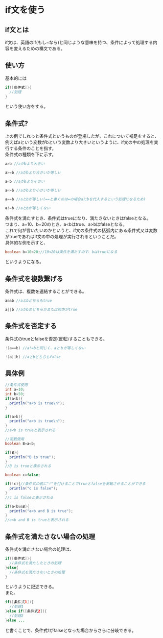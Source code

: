 # if文を使う
## if文とは
if文は、英語のif(もし~なら)と同じような意味を持つ、条件によって処理する内容を変えるための構文である。

## 使い方
基本的には
```java
if([条件式]){
  //処理
}
```
という使い方をする。

## 条件式?
上の例でしれっと条件式というものが登場したが、これについて補足をすると、例えばaという変数がbという変数より大きいというように、if文の中の処理を実行する条件のことを指す。
<br>条件式の種類を下に示す。
```java
a>b //aがbより大きい

a>=b //aがbより大きいか等しい

a<b //aがbより小さい

a<=b //aがbより小さいか等しい

a==b //aとbが等しい(==と書くのは=の場合aにbを代入するという処理になるため)

a!=b //aとbが等しくない
```
条件式を満たすとき、条件式はtrueになり、満たさないときはfalseとなる。
<br>つまり、a=10、b=20のとき、a&lt;bはtrue、a&gt;bはfalseとなる。
<br>これで何が言いたいのかというと、if文の条件式の括弧内にある条件式又は変数がtrueであればif文の中の処理が実行されるということだ。
<br>具体的な例を示すと、
```java
boolean b=10<20;//10<20は条件を満たすので、bはtrueになる
```
というようになる。

## 条件式を複数繋げる
条件式は、複数を連結することができる。
```java
a&&b //aとbどちらもtrue

a||b //aかbのどちらかまたは両方がtrue
```

## 条件式を否定する
条件式のtrueとfalseを否定(反転)することもできる。
```java
!(a==b) //a!=bと同じく、aとｂが等しくない

!(a||b) //aとbどちらもfalse
```

## 具体例
```java
//条件式使用
int a=10;
int b=50;
if(a<b){
  println("a<b is true\n");
}

if(a>b){
  println("a>b is true\n");
}
//a<b is trueと表示される

//変数使用
boolean B=a<b;

if(B){
  println("B is true");
}
//B is trueと表示される

boolean c=false;

if(!c){//条件式の前に"!"を付けることでtrueとfalseを反転させることができる
  println("c is false");
}
//c is falseと表示される

if(a<b&&B){
  println("a<b and B is true");
}
//a<b and B is trueと表示される
```

## 条件式を満たさない場合の処理
条件式を満たさない場合の処理は、
```java
if([条件式]){
  //条件式を満たしたときの処理
}else{
  //条件式を満たさないときの処理
}
```
というように記述できる。
<br>また、
```java
if([条件式1]){
  //処理1
}else if([条件式2]){
  //処理2
}else ...
```
と書くことで、条件式1がfalseとなった場合からさらに分岐できる。